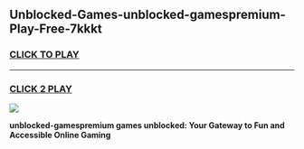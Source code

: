 
## Unblocked-Games-unblocked-gamespremium-Play-Free-7kkkt
<h3>
<a href="https://premium76.site?title=unblocked-gamespremium&ref=21A">CLICK TO PLAY</a></h3>
<hr>

<h3>
<a href="https://premium76.site?title=unblocked-gamespremium&ref=21A">CLICK 2 PLAY</a>
  
</h3>

<a href="https://premium76.site?title=unblocked-gamespremium&ref=21A"><img src="https://clearcache.store/games.png"></a>


**unblocked-gamespremium games unblocked: Your Gateway to Fun and Accessible Online Gaming**
